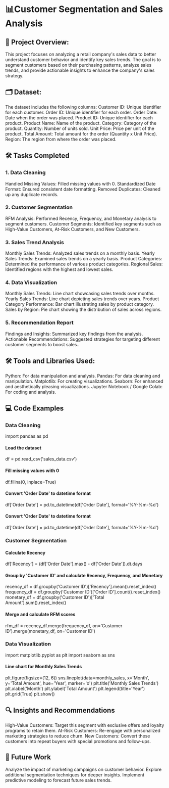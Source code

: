 # 📊Customer Segmentation and Sales Analysis

## 🌟 Project Overview:
This project focuses on analyzing a retail company's sales data to better understand customer behavior and identify key sales trends. The goal is to segment customers based on their purchasing patterns, analyze sales trends, and provide actionable insights to enhance the company's sales strategy.

## 🗂️ Dataset:
The dataset includes the following columns:
Customer ID: Unique identifier for each customer.
Order ID: Unique identifier for each order.
Order Date: Date when the order was placed.
Product ID: Unique identifier for each product.
Product Name: Name of the product.
Category: Category of the product.
Quantity: Number of units sold.
Unit Price: Price per unit of the product.
Total Amount: Total amount for the order (Quantity x Unit Price).
Region: The region from where the order was placed.

## 🛠️ Tasks Completed
### 1. Data Cleaning
Handled Missing Values: Filled missing values with 0.
Standardized Date Format: Ensured consistent date formatting.
Removed Duplicates: Cleaned up any duplicate records.

### 2. Customer Segmentation
RFM Analysis: Performed Recency, Frequency, and Monetary analysis to segment customers.
Customer Segments: Identified key segments such as High-Value Customers, At-Risk Customers, and New Customers.

### 3. Sales Trend Analysis
Monthly Sales Trends: Analyzed sales trends on a monthly basis.
Yearly Sales Trends: Examined sales trends on a yearly basis.
Product Categories: Determined the performance of various product categories.
Regional Sales: Identified regions with the highest and lowest sales.

### 4. Data Visualization
Monthly Sales Trends: Line chart showcasing sales trends over months.
Yearly Sales Trends: Line chart depicting sales trends over years.
Product Category Performance: Bar chart illustrating sales by product category.
Sales by Region: Pie chart showing the distribution of sales across regions.

### 5. Recommendation Report
Findings and Insights: Summarized key findings from the analysis.
Actionable Recommendations: Suggested strategies for targeting different customer segments to boost sales..

## 🛠️ Tools and Libraries Used:
Python: For data manipulation and analysis.
Pandas: For data cleaning and manipulation.
Matplotlib: For creating visualizations.
Seaborn: For enhanced and aesthetically pleasing visualizations.
Jupyter Notebook / Google Colab: For coding and analysis.

## 💻 Code Examples

### Data Cleaning
import pandas as pd

####  Load the dataset
df = pd.read_csv('sales_data.csv')

####  Fill missing values with 0
df.fillna(0, inplace=True)

####  Convert 'Order Date' to datetime format
df['Order Date'] = pd.to_datetime(df['Order Date'], format='%Y-%m-%d')


####  Convert 'Order Date' to datetime format
df['Order Date'] = pd.to_datetime(df['Order Date'], format='%Y-%m-%d')

### Customer Segmentation

####  Calculate Recency
df['Recency'] = (df['Order Date'].max() - df['Order Date']).dt.days

#### Group by 'Customer ID' and calculate Recency, Frequency, and Monetary
recency_df = df.groupby('Customer ID')['Recency'].mean().reset_index()
frequency_df = df.groupby('Customer ID')['Order ID'].count().reset_index()
monetary_df = df.groupby('Customer ID')['Total Amount'].sum().reset_index()

####  Merge and calculate RFM scores
rfm_df = recency_df.merge(frequency_df, on='Customer ID').merge(monetary_df, on='Customer ID')

### Data Visualization

import matplotlib.pyplot as plt
import seaborn as sns

####  Line chart for Monthly Sales Trends
plt.figure(figsize=(12, 6))
sns.lineplot(data=monthly_sales, x='Month', y='Total Amount', hue='Year', marker='o')
plt.title('Monthly Sales Trends')
plt.xlabel('Month')
plt.ylabel('Total Amount')
plt.legend(title='Year')
plt.grid(True)
plt.show()

## 🔍 Insights and Recommendations
High-Value Customers: Target this segment with exclusive offers and loyalty programs to retain them.
At-Risk Customers: Re-engage with personalized marketing strategies to reduce churn.
New Customers: Convert these customers into repeat buyers with special promotions and follow-ups.

## 🚀 Future Work
Analyze the impact of marketing campaigns on customer behavior.
Explore additional segmentation techniques for deeper insights.
Implement predictive modeling to forecast future sales trends.

